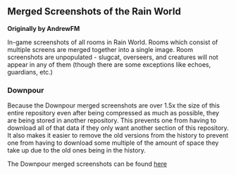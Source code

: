 ## Merged Screenshots of the Rain World
**Originally by AndrewFM**

In-game screenshots of all rooms in Rain World. Rooms which consist of multiple screens are merged together into a single image.
Room screenshots are unpopulated - slugcat, overseers, and creatures will not appear in any of them (though there are some exceptions like echoes, guardians, etc.)

### Downpour
Because the Downpour merged screenshots are over 1.5x the size of this entire repository even after being compressed as much as possible, they are being stored in another repository. This prevents one from having to download all of that data if they only want another section of this repository. It also makes it easier to remove the old versions from the history to prevent one from having to download some multiple of the amount of space they take up due to the old ones being in the history.

The Downpour merged screenshots can be found [here](https://github.com/IsaacElenbaas/RWMS)
